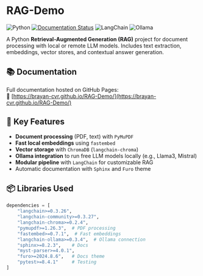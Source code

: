 # RAG-Demo

![Python](https://img.shields.io/badge/python-3.10%2B-blue) 
[![Documentation Status](https://img.shields.io/badge/docs-latest-brightgreen)](https://brayan-cvr.github.io/RAG-Demo/) 
![LangChain](https://img.shields.io/badge/LangChain-0.3.x-orange) 
![Ollama](https://img.shields.io/badge/Ollama-LLM_Integration-green)

A Python **Retrieval-Augmented Generation (RAG)** project for document processing with local or remote LLM models. Includes text extraction, embeddings, vector stores, and contextual answer generation.

## 📚 Documentation

Full documentation hosted on GitHub Pages:  
🔗 [https://brayan-cvr.github.io/RAG-Demo/](https://brayan-cvr.github.io/RAG-Demo/)

## 🚀 Key Features

- **Document processing** (PDF, text) with `PyMuPDF`
- **Fast local embeddings** using `fastembed`
- **Vector storage** with `ChromaDB` (`langchain-chroma`)
- **Ollama integration** to run free LLM models locally (e.g., Llama3, Mistral)
- **Modular pipeline** with `LangChain` for customizable RAG
- Automatic documentation with `Sphinx` and `Furo` theme

## 📦 Libraries Used

```python
dependencies = [
    "langchain>=0.3.26",
    "langchain-community>=0.3.27",
    "langchain-chroma>=0.2.4",
    "pymupdf>=1.26.3",  # PDF processing
    "fastembed>=0.7.1",  # Fast embeddings
    "langchain-ollama>=0.3.4",  # Ollama connection
    "sphinx>=8.2.3",    # Docs
    "myst-parser>=4.0.1",
    "furo>=2024.8.6",   # Docs theme
    "pytest>=8.4.1"     # Testing
]